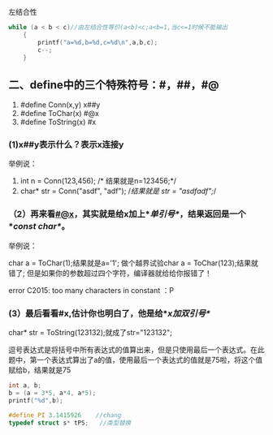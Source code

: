 左结合性

```c++
while (a < b < c)//由左结合性等价(a<b)<c;a<b=1,当c<=1时候不能输出
	{
		printf("a=%d,b=%d,c=%d\n",a,b,c);
		c--;
	}
```

## **二、define中的三个特殊符号：#，##，#@**

 

1. \#define Conn(x,y) x##y
2. \#define ToChar(x) #@x
3. \#define ToString(x) #x

### **(1)x##y表示什么？表示x连接y**

举例说：

1. int n = Conn(123,456); /* 结果就是n=123456;*/
2. char* str = Conn("asdf", "adf"); /*结果就是 str = "asdfadf";*/

 

### **（2）再来看**[**#@x**](mailto:#@x)**，其实就是给x加上\**单引号\**，结果返回是一个\**const char\**。**

举例说：

char a = ToChar(1);结果就是a='1';
做个越界试验char a = ToChar(123);结果就错了;
但是如果你的参数超过四个字符，编译器就给给你报错了！

error C2015: too many characters in constant  ：P

 

### **(3）最后看看#x,估计你也明白了，他是给\**x加双引号\****

char* str = ToString(123132);就成了str="123132";



逗号表达式是将括号中所有表达式的值算出来，但是只使用最后一个表达式。在此题中，第一个表达式算出了a的值，使用最后一个表达式的值就是75啦，将这个值赋给b，结果就是75

```c
int a, b;
b = (a = 3*5, a*4, a*5);
printf("%d",b);
```

```c
#define PI 3.1415926    //chang
typedef struct s* tPS;   //类型替换
```

